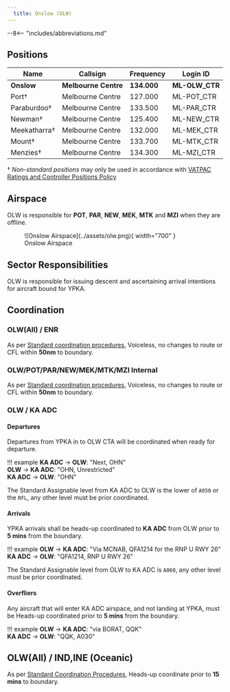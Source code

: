 ```yaml
---
  title: Onslow (OLW)
---
```


--8<-- "includes/abbreviations.md"

## Positions
| Name | Callsign | Frequency | Login ID |
| ---- | -------- | --------- | -------- |
| **Onslow** | **Melbourne Centre** | **134.000** | **ML-OLW_CTR** |
| Port† | Melbourne Centre | 127.000 | ML-POT_CTR |
| Paraburdoo† | Melbourne Centre | 133.500 | ML-PAR_CTR |
| Newman† | Melbourne Centre | 125.400 | ML-NEW_CTR |
| Meekatharra† | Melbourne Centre | 132.000 | ML-MEK_CTR |
| Mount† | Melbourne Centre | 133.700 | ML-MTK_CTR |
| Menzies† | Melbourne Centre | 134.300 | ML-MZI_CTR |

† *Non-standard positions* may only be used in accordance with [VATPAC Ratings and Controller Positions Policy](https://vatpac.org/publications/policies)
## Airspace
OLW is responsible for **POT**, **PAR**, **NEW**, **MEK**, **MTK** and **MZI** when they are offline.  

<figure markdown>
![Onslow Airspace](../assets/olw.png){ width="700" }
  <figcaption>Onslow Airspace</figcaption>
</figure>

## Sector Responsibilities
OLW is responsible for issuing descent and ascertaining arrival intentions for aircraft bound for YPKA.

## Coordination

### OLW(All) / ENR
As per [Standard coordination procedures](../../../controller-skills/coordination/#enr-enr), Voiceless, no changes to route or CFL within **50nm** to boundary.

### OLW/POT/PAR/NEW/MEK/MTK/MZI Internal
As per [Standard coordination procedures](../../../controller-skills/coordination/#enr-enr), Voiceless, no changes to route or CFL within **50nm** to boundary.

### OLW / KA ADC
#### Departures
Departures from YPKA in to OLW CTA will be coordinated when ready for departure.  

!!! example
    <span class="hotline">**KA ADC** -> **OLW**</span>: "Next, OHN"  
    <span class="hotline">**OLW** -> **KA ADC**</span>: "OHN, Unrestricted"  
    <span class="hotline">**KA ADC** -> **OLW**</span>: "OHN"  

The Standard Assignable level from KA ADC to OLW is the lower of `A050` or the `RFL`, any other level must be prior coordinated.
#### Arrivals
YPKA arrivals shall be heads-up coordinated to **KA ADC** from OLW prior to **5 mins** from the boundary.

!!! example
    <span class="coldline">**OLW** -> **KA ADC**</span>: "Via MCNAB, QFA1214 for the RNP U RWY 26”  
    <span class="coldline">**KA ADC** -> **OLW**</span>: "QFA1214, RNP U RWY 26"  

The Standard Assignable level from OLW to KA ADC is `A060`, any other level must be prior coordinated.

#### Overfliers
Any aircraft that will enter KA ADC airspace, and not landing at YPKA, must be Heads-up coordinated prior to **5 mins** from the boundary.

!!! example
    <span class="hotline">**OLW** -> **KA ADC**</span>: "via BORAT, QQK"  
    <span class="hotline">**KA ADC** -> **OLW**</span>: "QQK, A030"

## OLW(All) / IND,INE (Oceanic)
As per [Standard Coordination Procedures](../../../controller-skills/coordination/#enr-oceanic), Heads-up coordinate prior to **15 mins** to boundary.